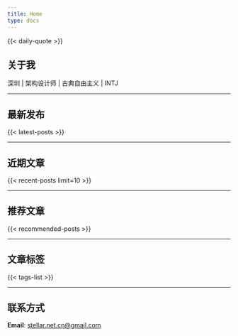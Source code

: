 ```yaml
---
title: Home
type: docs
---
```


{{< daily-quote >}}

## 关于我
深圳 | 架构设计师 | 古典自由主义 | INTJ

---

## 最新发布
{{< latest-posts >}}

---

## 近期文章
{{< recent-posts limit=10 >}}

---

## 推荐文章
{{< recommended-posts >}}

---

## 文章标签
{{< tags-list >}} 

---

## 联系方式
**Email**: [stellar.net.cn@gmail.com](mailto:stellar.net.cn@gmail.com)
